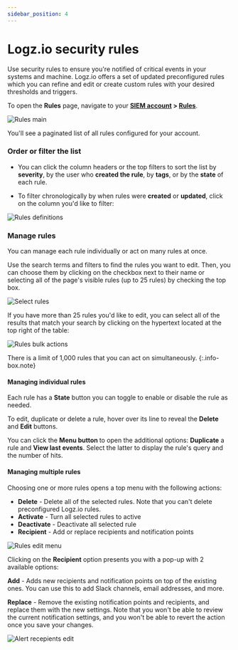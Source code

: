 ```yaml
---
sidebar_position: 4
---
```



# Logz.io security rules


Use security rules to ensure you're notified of critical events in your systems and machine. Logz.io offers a set of updated preconfigured rules which you can refine and edit or create custom rules with your desired thresholds and triggers.

To open the **Rules** page, navigate to your **[SIEM account](https://app.logz.io/#/dashboard/security/summary) > [Rules](https://app.logz.io/#/dashboard/security/rules/rule-definitions)**.


![Rules main](https://dytvr9ot2sszz.cloudfront.net/logz-docs/siem/rule-def-main.png)


You'll see a paginated list of all rules configured for your account.


### Order or filter the list

* You can click the column headers or the top filters to sort the list by **severity**, by the user who **created the rule**, by **tags**, or by the **state** of each rule. 

* To filter chronologically by when rules were **created** or **updated**, click on the column you'd like to filter:

![Rules definitions](https://dytvr9ot2sszz.cloudfront.net/logz-docs/siem/rules-table-sort.png)

### Manage rules

You can manage each rule individually or act on many rules at once.

Use the search terms and filters to find the rules you want to edit. Then, you can choose them by clicking on the checkbox next to their name or selecting all of the page's visible rules (up to 25 rules) by checking the top box.


![Select rules](https://dytvr9ot2sszz.cloudfront.net/logz-docs/siem/check-rules.gif)


If you have more than 25 rules you'd like to edit, you can select all of the results that match your search by clicking on the hypertext located at the top right of the table:


![Rules bulk actions](https://dytvr9ot2sszz.cloudfront.net/logz-docs/siem/select-all-rules.png)


There is a limit of 1,000 rules that you can act on simultaneously.
{:.info-box.note}

#### Managing individual rules


Each rule has a **State** button you can toggle to enable or disable the rule as needed. 

To edit, duplicate or delete a rule, hover over its line to reveal the **Delete** and **Edit** buttons.

You can click the **Menu button <i class="li li-ellipsis-v"></i>** to open the additional options: **Duplicate** a rule and **View last events**. Select the latter to display the rule's query and the number of hits.

#### Managing multiple rules

Choosing one or more rules opens a top menu with the following actions:
 
* **Delete** - Delete all of the selected rules. Note that you can't delete preconfigured Logz.io rules.
* **Activate** - Turn all selected rules to active
* **Deactivate** - Deactivate all selected rule
* **Recipient** - Add or replace recipients and notification points


![Rules edit menu](https://dytvr9ot2sszz.cloudfront.net/logz-docs/siem/rules-inner-menu.png)


Clicking on the **Recipient** option presents you with a pop-up with 2 available options:

**Add** - Adds new recipients and notification points on top of the existing ones. You can use this to add Slack channels, email addresses, and more.

**Replace** - Remove the existing notification points and recipients, and replace them with the new settings. Note that you won't be able to review the current notification settings, and you won't be able to revert the action once you save your changes.


![Alert recepients edit](https://dytvr9ot2sszz.cloudfront.net/logz-docs/siem/add-replace-rule.png)